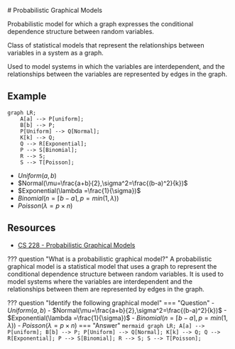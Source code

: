 # Probabilistic Graphical Models

Probabilistic model for which a graph expresses the conditional dependence structure between random variables.

Class of statistical models that represent the relationships between variables in a system as a graph.

Used to model systems in which the variables are interdependent, and the relationships between the variables are represented by edges in the graph.

## Example

``` mermaid
graph LR;
    A[a] --> P[uniform];
    B[b] --> P;
    P[Uniform] --> Q[Normal];
    K[k] --> Q;
    Q --> R[Exponential];
    P --> S[Binomial];
    R --> S;
    S --> T[Poisson];
```

- $Uniform(a,b)$
- $Normal(\mu=\frac{a+b}{2},\sigma^2=\frac{(b-a)^2}{k})$
- $Exponential(\lambda =\frac{1}{\sigma})$
- $Binomial(n=\lceil{b-a}\rceil,p=min(1,\lambda))$
- $Poisson(\lambda=p\times n)$

## Resources

- [CS 228 - Probabilistic Graphical Models](https://ermongroup.github.io/cs228-notes/)


??? question "What is a probabilistic graphical model?"
    A probabilistic graphical model is a statistical model that uses a graph to represent the conditional dependence structure between random variables. It is used to model systems where the variables are interdependent and the relationships between them are represented by edges in the graph.

??? question "Identify the following graphical model"
    === "Question"
        - $Uniform(a,b)$
        - $Normal(\mu=\frac{a+b}{2},\sigma^2=\frac{(b-a)^2}{k})$
        - $Exponential(\lambda =\frac{1}{\sigma})$
        - $Binomial(n=\lceil{b-a}\rceil,p=min(1,\lambda))$
        - $Poisson(\lambda=p\times n)$
    === "Answer"
        ``` mermaid
        graph LR;
            A[a] --> P[uniform];
            B[b] --> P;
            P[Uniform] --> Q[Normal];
            K[k] --> Q;
            Q --> R[Exponential];
            P --> S[Binomial];
            R --> S;
            S --> T[Poisson];
        ```